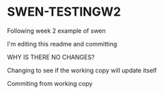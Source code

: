 # SWEN-TESTINGW2
Following week 2 example of swen

I'm editing this readme and committing

WHY IS THERE NO CHANGES?

Changing to see if the working copy will update itself

Commiting from working copy